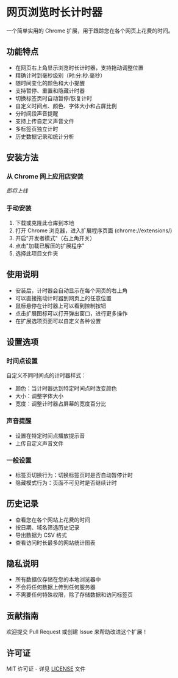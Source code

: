 # 网页浏览时长计时器

一个简单实用的 Chrome 扩展，用于跟踪您在各个网页上花费的时间。

## 功能特点

- 在网页右上角显示浏览时长计时器，支持拖动调整位置
- 精确计时到毫秒级别（时:分:秒.毫秒）
- 随时间变化的颜色和大小提醒
- 支持暂停、重置和隐藏计时器
- 切换标签页时自动暂停/恢复计时
- 自定义时间点、颜色、字体大小和占屏比例
- 分时间段声音提醒
- 支持上传自定义声音文件
- 多标签页独立计时
- 历史数据记录和统计分析

## 安装方法

### 从 Chrome 网上应用店安装

*即将上线*

### 手动安装

1. 下载或克隆此仓库到本地
2. 打开 Chrome 浏览器，进入扩展程序页面 (chrome://extensions/)
3. 开启"开发者模式"（右上角开关）
4. 点击"加载已解压的扩展程序"
5. 选择此项目文件夹

## 使用说明

- 安装后，计时器会自动显示在每个网页的右上角
- 可以直接拖动计时器到网页上的任意位置
- 鼠标悬停在计时器上可以看到控制按钮
- 点击扩展图标可以打开弹出窗口，进行更多操作
- 在扩展选项页面可以自定义各种设置

## 设置选项

### 时间点设置

自定义不同时间点的计时器样式：
- 颜色：当计时器达到特定时间点时改变颜色
- 大小：调整字体大小
- 宽度：调整计时器占屏幕的宽度百分比

### 声音提醒

- 设置在特定时间点播放提示音
- 上传自定义声音文件

### 一般设置

- 标签页切换行为：切换标签页时是否自动暂停计时
- 隐藏模式行为：页面不可见时是否继续计时

## 历史记录

- 查看您在各个网站上花费的时间
- 按日期、域名筛选历史记录
- 导出数据为 CSV 格式
- 查看访问时长最多的网站统计图表

## 隐私说明

- 所有数据仅存储在您的本地浏览器中
- 不会将任何数据上传到任何服务器
- 不需要任何特殊权限，除了存储数据和访问标签页

## 贡献指南

欢迎提交 Pull Request 或创建 Issue 来帮助改进这个扩展！

## 许可证

MIT 许可证 - 详见 [LICENSE](LICENSE) 文件